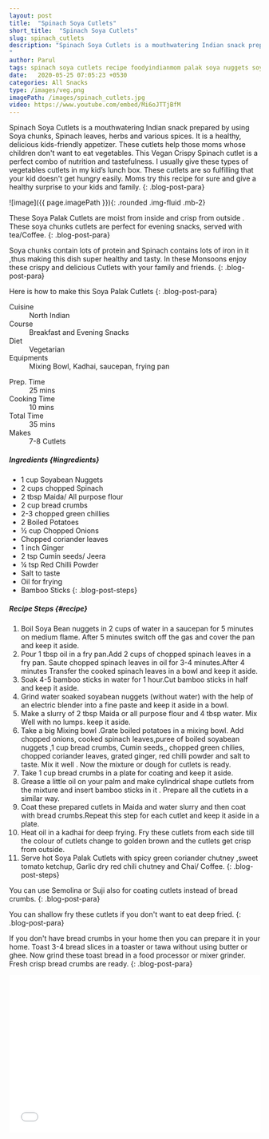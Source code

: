 ```yaml
---
layout: post
title:  "Spinach Soya Cutlets"
short_title:  "Spinach Soya Cutlets"
slug: spinach_cutlets
description: "Spinach Soya Cutlets is a mouthwatering Indian snack prepared by using Soya chunks,  Spinach leaves, herbs and various spices. It is a healthy, delicious kids-friendly appetizer. These Soya Palak Cutlets are moist from inside and crisp from outside . These soya chunks cutlets are perfect for evening snacks , served with tea/Coffee.
"
author: Parul
tags: spinach soya cutlets recipe foodyindianmom palak soya nuggets soya chunks fried snack tasty delicious kids tiffin party snack breakfast naasta baked spinachRecipes crispy cutlets healthy nutritous indian appetizer food
date:   2020-05-25 07:05:23 +0530
categories: All Snacks
type: /images/veg.png
imagePath: /images/spinach_cutlets.jpg
video: https://www.youtube.com/embed/Mi6oJTTjBfM
---
```


Spinach Soya Cutlets is a mouthwatering Indian snack prepared by using Soya chunks,  Spinach leaves, herbs and various spices. It is a healthy, delicious kids-friendly appetizer. These cutlets help those moms whose children don't want to eat vegetables. This Vegan Crispy Spinach cutlet is a perfect combo of nutrition and tastefulness. I usually give these types of vegetables cutlets in my kid’s lunch box. These cutlets are so fulfilling that your kid doesn't get hungry easily. Moms try this recipe for sure and give a healthy surprise to your kids and family.
{: .blog-post-para}

![image]({{ page.imagePath }}){: .rounded .img-fluid .mb-2}

These Soya Palak Cutlets are moist from inside and crisp from outside . These soya chunks cutlets are perfect for evening snacks, served with tea/Coffee.
{: .blog-post-para}

Soya chunks contain lots of protein and Spinach contains lots of iron in it ,thus  making this dish super healthy and tasty. In these Monsoons enjoy these crispy and delicious Cutlets with your family and friends.
{: .blog-post-para}

Here is how to make this Soya Palak Cutlets
{: .blog-post-para}

<div class="row">
    <div class="col-md-6">
        <dl class="row">
            <dt class="col-sm-4">Cuisine</dt><dd class="col-sm-7">North Indian</dd>
            <dt class="col-sm-4">Course</dt><dd class="col-sm-7">Breakfast and Evening Snacks</dd>
            <dt class="col-sm-4">Diet</dt><dd class="col-sm-7">Vegetarian</dd>
            <dt class="col-sm-4">Equipments</dt><dd class="col-sm-7">Mixing Bowl, Kadhai, saucepan, frying pan</dd>
        </dl>
    </div>
    <div class="col-md-6">
        <dl class="row">
            <dt class="col-sm-5">Prep. Time</dt><dd class="col-sm-7">25 mins</dd>
            <dt class="col-sm-5">Cooking Time</dt><dd class="col-sm-7">10 mins</dd>
            <dt class="col-sm-5">Total Time</dt><dd class="col-sm-7">35 mins</dd>
            <dt class="col-sm-5">Makes</dt><dd class="col-sm-7">7-8 Cutlets</dd>
        </dl>
    </div>
</div>

##### **Ingredients** {#ingredients}
- 1 cup Soyabean Nuggets
- 2 cups chopped Spinach
- 2 tbsp Maida/ All purpose flour
- 2 cup  bread crumbs
- 2-3 chopped green chillies
- 2 Boiled Potatoes
- ½ cup Chopped Onions
- Chopped coriander leaves
- 1 inch Ginger
- 2 tsp Cumin seeds/ Jeera
- ¼ tsp Red Chilli Powder
- Salt to taste
- Oil for frying
- Bamboo Sticks
{: .blog-post-steps}

##### **Recipe Steps** {#recipe}
1. Boil Soya Bean nuggets in 2 cups of water in a saucepan for 5 minutes on medium flame. After 5 minutes switch off the gas and cover the pan and keep it aside.
1. Pour 1 tbsp oil in  a fry pan.Add 2 cups of chopped spinach leaves in a fry pan. Saute  chopped spinach leaves in oil for 3-4 minutes.After 4 minutes Transfer the cooked spinach leaves in a bowl and keep it aside.
1. Soak 4-5 bamboo sticks in water for 1 hour.Cut bamboo sticks in half and keep it aside.
1. Grind water soaked soyabean nuggets (without water) with the help of an electric blender into a fine paste and keep it aside in a bowl.
1. Make a slurry of 2 tbsp Maida or all purpose flour  and 4 tbsp water. Mix Well with no lumps. keep it aside.
1. Take a big Mixing bowl .Grate  boiled potatoes in a mixing bowl. Add chopped onions, cooked spinach leaves,puree of  boiled soyabean nuggets ,1 cup bread crumbs, Cumin seeds,, chopped green chilies, chopped coriander leaves, grated ginger, red chilli powder and salt to taste. Mix it well . Now the mixture or dough  for cutlets is ready.
1. Take 1 cup bread crumbs in a plate for coating  and keep it aside.
1. Grease a little oil on your palm and make cylindrical shape cutlets from the mixture and insert bamboo  sticks in it . Prepare all the cutlets in a similar way.
1. Coat these prepared cutlets in Maida and water slurry and then coat with bread crumbs.Repeat this step for each cutlet and keep it aside in a plate.
1. Heat oil in a kadhai for deep frying. Fry these  cutlets from each side till the colour of cutlets change to golden brown and the cutlets get crisp from outside.
1. Serve hot Soya Palak Cutlets with spicy green coriander chutney ,sweet tomato ketchup, Garlic dry red chili chutney and Chai/ Coffee.
{: .blog-post-steps}

<i class="fas fa-lightbulb"></i> You can use Semolina or Suji also for coating  cutlets instead of bread crumbs.
{: .blog-post-para}

<i class="fas fa-lightbulb"></i> You can shallow fry these cutlets if you don't want to eat deep fried.
{: .blog-post-para}

<i class="fas fa-lightbulb"></i> If you don't have bread crumbs in your home then  you can prepare it in your home. Toast 3-4 bread slices in a toaster or tawa without using butter or ghee. Now grind these toast bread  in a food processor or mixer grinder. Fresh crisp bread crumbs are ready.
{: .blog-post-para}

<div class="row" id="video">
    <div class="col-md-12">
        <div class="embed-responsive embed-responsive-16by9">
            <iframe width="100%" height="315" src="{{page.video}}" frameborder="0" allow="accelerometer; autoplay; encrypted-media; gyroscope; picture-in-picture" allowfullscreen></iframe>
        </div>
    </div>
</div>
<br>
